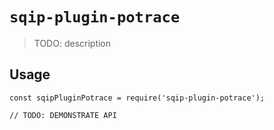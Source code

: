 # `sqip-plugin-potrace`

> TODO: description

## Usage

```
const sqipPluginPotrace = require('sqip-plugin-potrace');

// TODO: DEMONSTRATE API
```
